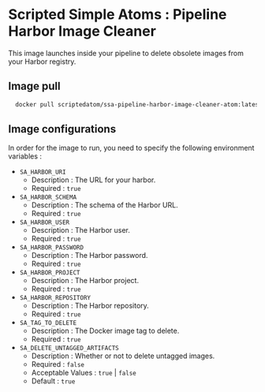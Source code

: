 # Scripted Simple Atoms : Pipeline Harbor Image Cleaner

This image launches inside your pipeline to delete obsolete images from your Harbor registry.

## Image pull

```bash
  docker pull scriptedatom/ssa-pipeline-harbor-image-cleaner-atom:latest
```

## Image configurations

In order for the image to run, you need to specify the following environment variables :

* `SA_HARBOR_URI`
    * Description : The URL for your harbor.
    * Required : `true`
* `SA_HARBOR_SCHEMA`
    * Description : The schema of the Harbor URL.
    * Required : `true`
* `SA_HARBOR_USER`
    * Description : The Harbor user.
    * Required : `true`
* `SA_HARBOR_PASSWORD`
    * Description : The Harbor password.
    * Required : `true`
* `SA_HARBOR_PROJECT`
    * Description : The Harbor project.
    * Required : `true`
* `SA_HARBOR_REPOSITORY`
    * Description : The Harbor repository.
    * Required : `true`
* `SA_TAG_TO_DELETE`
    * Description : The Docker image tag to delete.
    * Required : `true`
* `SA_DELETE_UNTAGGED_ARTIFACTS`
    * Description : Whether or not to delete untagged images.
    * Required : `false`
    * Acceptable Values : `true` | `false`
    * Default : `true`